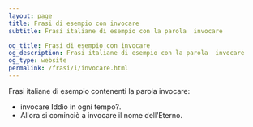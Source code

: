 ```yaml
---
layout: page
title: Frasi di esempio con invocare 
subtitle: Frasi italiane di esempio con la parola  invocare

og_title: Frasi di esempio con invocare 
og_description: Frasi italiane di esempio con la parola  invocare
og_type: website
permalink: /frasi/i/invocare.html
---
```


Frasi italiane di esempio contenenti la parola invocare:


- invocare Iddio in ogni tempo?.
- Allora si cominciò a invocare il nome dell’Eterno.
